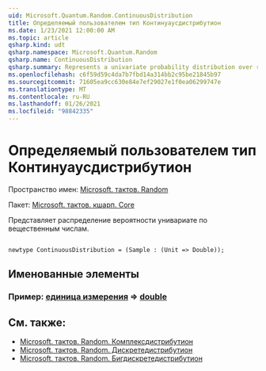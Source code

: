 ```yaml
---
uid: Microsoft.Quantum.Random.ContinuousDistribution
title: Определяемый пользователем тип Континуаусдистрибутион
ms.date: 1/23/2021 12:00:00 AM
ms.topic: article
qsharp.kind: udt
qsharp.namespace: Microsoft.Quantum.Random
qsharp.name: ContinuousDistribution
qsharp.summary: Represents a univariate probability distribution over real numbers.
ms.openlocfilehash: c6f59d59c4da7b7fbd14a314bb2c95be21845b97
ms.sourcegitcommit: 71605ea9cc630e84e7ef29027e1f0ea06299747e
ms.translationtype: MT
ms.contentlocale: ru-RU
ms.lasthandoff: 01/26/2021
ms.locfileid: "98842335"
---
```

# <a name="continuousdistribution-user-defined-type"></a>Определяемый пользователем тип Континуаусдистрибутион

Пространство имен: [Microsoft. тактов. Random](xref:Microsoft.Quantum.Random)

Пакет: [Microsoft. тактов. кшарп. Core](https://nuget.org/packages/Microsoft.Quantum.QSharp.Core)


Представляет распределение вероятности унивариате по вещественным числам.

```qsharp

newtype ContinuousDistribution = (Sample : (Unit => Double));
```



## <a name="named-items"></a>Именованные элементы

### <a name="sample--unit--double"></a>Пример: [единица измерения](xref:microsoft.quantum.lang-ref.unit) => [double](xref:microsoft.quantum.lang-ref.double) 



## <a name="see-also"></a>См. также:

- [Microsoft. тактов. Random. Комплексдистрибутион](xref:Microsoft.Quantum.Random.ComplexDistribution)
- [Microsoft. тактов. Random. Дискретедистрибутион](xref:Microsoft.Quantum.Random.DiscreteDistribution)
- [Microsoft. тактов. Random. Бигдискретедистрибутион](xref:Microsoft.Quantum.Random.BigDiscreteDistribution)